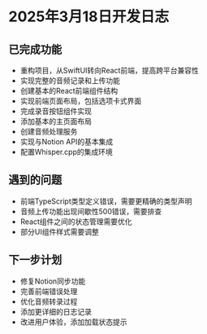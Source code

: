 # 2025年3月18日开发日志

## 已完成功能

- 重构项目，从SwiftUI转向React前端，提高跨平台兼容性
- 实现完整的音频记录和上传功能
- 创建基本的React前端组件结构
- 实现前端页面布局，包括选项卡式界面
- 完成录音按钮组件实现
- 添加基本的主页面布局
- 创建音频处理服务
- 实现与Notion API的基本集成
- 配置Whisper.cpp的集成环境

## 遇到的问题

- 前端TypeScript类型定义错误，需要更精确的类型声明
- 音频上传功能出现间歇性500错误，需要排查
- React组件之间的状态管理需要优化
- 部分UI组件样式需要调整

## 下一步计划

- 修复Notion同步功能
- 完善前端错误处理
- 优化音频转录过程
- 添加更详细的日志记录
- 改进用户体验，添加加载状态提示 